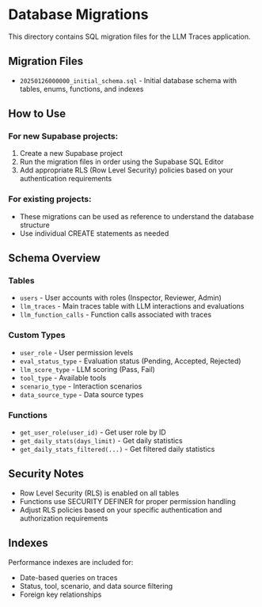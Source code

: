 
# Database Migrations

This directory contains SQL migration files for the LLM Traces application.

## Migration Files

- `20250126000000_initial_schema.sql` - Initial database schema with tables, enums, functions, and indexes

## How to Use

### For new Supabase projects:
1. Create a new Supabase project
2. Run the migration files in order using the Supabase SQL Editor
3. Add appropriate RLS (Row Level Security) policies based on your authentication requirements

### For existing projects:
- These migrations can be used as reference to understand the database structure
- Use individual CREATE statements as needed

## Schema Overview

### Tables
- `users` - User accounts with roles (Inspector, Reviewer, Admin)
- `llm_traces` - Main traces table with LLM interactions and evaluations
- `llm_function_calls` - Function calls associated with traces

### Custom Types
- `user_role` - User permission levels
- `eval_status_type` - Evaluation status (Pending, Accepted, Rejected)
- `llm_score_type` - LLM scoring (Pass, Fail)
- `tool_type` - Available tools
- `scenario_type` - Interaction scenarios
- `data_source_type` - Data source types

### Functions
- `get_user_role(user_id)` - Get user role by ID
- `get_daily_stats(days_limit)` - Get daily statistics
- `get_daily_stats_filtered(...)` - Get filtered daily statistics

## Security Notes

- Row Level Security (RLS) is enabled on all tables
- Functions use SECURITY DEFINER for proper permission handling
- Adjust RLS policies based on your specific authentication and authorization requirements

## Indexes

Performance indexes are included for:
- Date-based queries on traces
- Status, tool, scenario, and data source filtering
- Foreign key relationships

